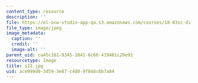 ```yaml
---
content_type: resource
description: ''
file: https://ol-ocw-studio-app-qa.s3.amazonaws.com/courses/18-03sc-differential-equations-fall-2011/ace999d03d593e87c4809f848c6b7a84_s22.jpg
file_type: image/jpeg
image_metadata:
  caption: ''
  credit: ''
  image-alt: ''
parent_uid: ca45c161-8345-1041-6c66-419481c20e93
resourcetype: Image
title: s22.jpg
uid: ace999d0-3d59-3e87-c480-9f848c6b7a84
---
```


